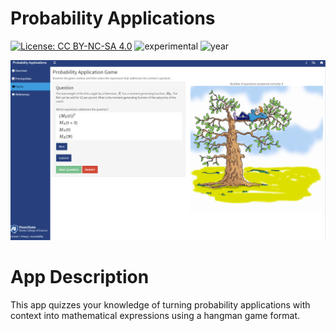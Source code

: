 # Probability Applications

[![License: CC BY-NC-SA 4.0](https://img.shields.io/badge/License-CC%20BY--NC--SA%204.0-lightgrey.svg)](https://creativecommons.org/licenses/by-nc-sa/4.0/) ![experimental](https://img.shields.io/badge/lifecycle-experimental-orange) 
![year](https://img.shields.io/badge/year-2020-lightgrey)

![App Screenshot](../docs/Screenshot.png)

# App Description
This app quizzes your knowledge of turning probability applications with context into mathematical expressions using a hangman game format.
